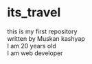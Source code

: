 # its_travel
this is my first repository
<br>
written by Muskan kashyap
<br>
I am 20 years old
<br>
I am web developer
